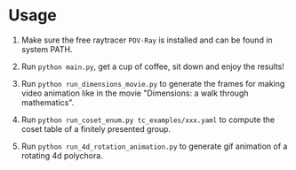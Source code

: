 # Usage

1. Make sure the free raytracer `POV-Ray` is installed and can be found in system PATH.

2. Run `python main.py`, get a cup of coffee, sit down and enjoy the results!

3. Run `python run_dimensions_movie.py` to generate the frames for making video animation like in the movie "Dimensions: a walk through mathematics".

4. Run `python run_coset_enum.py tc_examples/xxx.yaml` to compute the coset table of a finitely presented group.

5. Run `python run_4d_rotation_animation.py` to generate gif animation of a rotating 4d polychora.
